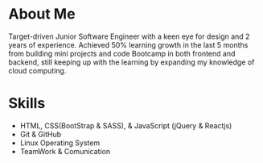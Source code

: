 # About Me  
Target-driven Junior Software Engineer with a keen eye for design and 2 years of experience. Achieved 50% learning growth in the last 5 months from building mini projects and code Bootcamp in both frontend and backend, still keeping up with the learning by expanding my knowledge of cloud computing.

# Skills
* HTML, CSS(BootStrap & SASS), & JavaScript (jQuery & Reactjs)
* Git & GitHub 
* Linux Operating System
* TeamWork & Comunication